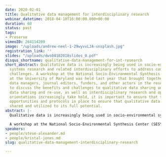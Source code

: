 ```yaml
---
date: 2020-02-01
title: Qualitative data management for interdisciplinary research
webinar_datetime: 2018-04-10T16:00:00.000+00:00
duration: 60
status: past
tags:
- Preserve
vimeoID: 264114209
image: "/uploads/andrew-neel-1-29wyvvLJA-unsplash.jpg"
registration_link: ''
slides: "/uploads/dws04102018slides_0.pdf"
disqus_shortname: qualitative-data-management-for-int-research
short_abstract: Qualitative data is increasingly being used in socio-environmental
  systems research and related interdisciplinary efforts to address complex sustainability
  challenges. A workshop at the National Socio-Environmental Synthesis Center (SESYNC)
  at the University of Maryland was held last year that brought together researchers,
  data managers, journal editors, funders, and other actors in the research data ecosystem
  to discuss the benefits and challenges to qualitative data sharing and re-use. s
  data sharing and re-use, as well as interdisciplinary research and open science
  orientations increasingly take hold, it is important to ensure that there are resources,
  opportunities and protocols in place to ensure that qualitative data is managed,
  shared and utilized to its full potential.
abstract: |-
  Qualitative data is increasingly being used in socio-environmental systems research and related interdisciplinary efforts to address complex sustainability challenges. There are many scientific, descriptive and material benefits to be gained from sharing and re-using qualitative data, some of which reflect the broader push toward open science, and some of which are unique to qualitative research traditions. However, although open data availability is increasingly becoming an expectation in many fields and methodological approaches that work on interdisciplinary topics, there remain many challenges associated the sharing and re-use of qualitative data in particular.

  A workshop at the National Socio-Environmental Synthesis Center (SESYNC) at the University of Maryland was held last year that brought together researchers, data managers, journal editors, funders, and other actors in the research data ecosystem to discuss the benefits and challenges to qualitative data sharing and re-use. The outcome of this meeting and subsequent collaborative work was a comprehensive white paper, as well as a series of two-page recommendation guides for how specific types of actors can support and facilitate improved qualitative data management and increase qualitative data sharing and re-use. These resources are meant to provide a common starting point for the entire research community to better identify the specific challenges associated with different aspects of qualitative data management, as well as to offer concrete actions that specific types of actors can take. As data sharing and re-use, as well as interdisciplinary research and open science orientations increasingly take hold, it is important to ensure that there are resources, opportunities and protocols in place to ensure that qualitative data is managed, shared and utilized to its full potential.
speakers:
- people/steve-alexander.md
- people/kristal-jones.md
slug: qualitative-data-management-interdisciplinary-research

---
```

